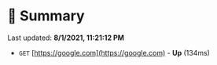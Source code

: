 # 📖 Summary
Last updated: **8/1/2021, 11:21:12 PM**

- `GET` [https://google.com](https://google.com) - **Up** (134ms)
